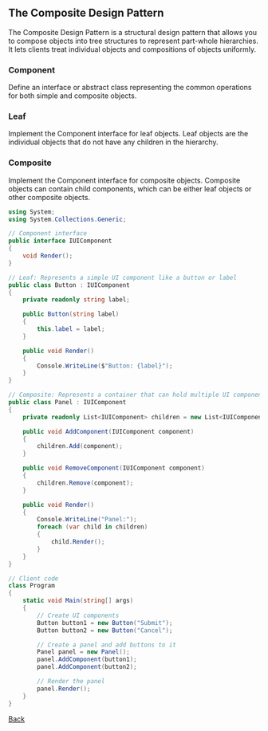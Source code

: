 ## The Composite Design Pattern

The Composite Design Pattern is a structural design pattern that allows you to compose objects into tree structures to represent part-whole hierarchies. It lets clients treat individual objects and compositions of objects uniformly.

### Component
Define an interface or abstract class representing the common operations for both simple and composite objects.

### Leaf
Implement the Component interface for leaf objects. Leaf objects are the individual objects that do not have any children in the hierarchy.

### Composite
Implement the Component interface for composite objects. Composite objects can contain child components, which can be either leaf objects or other composite objects.

```csharp
using System;
using System.Collections.Generic;

// Component interface
public interface IUIComponent
{
    void Render();
}

// Leaf: Represents a simple UI component like a button or label
public class Button : IUIComponent
{
    private readonly string label;

    public Button(string label)
    {
        this.label = label;
    }

    public void Render()
    {
        Console.WriteLine($"Button: {label}");
    }
}

// Composite: Represents a container that can hold multiple UI components
public class Panel : IUIComponent
{
    private readonly List<IUIComponent> children = new List<IUIComponent>();

    public void AddComponent(IUIComponent component)
    {
        children.Add(component);
    }

    public void RemoveComponent(IUIComponent component)
    {
        children.Remove(component);
    }

    public void Render()
    {
        Console.WriteLine("Panel:");
        foreach (var child in children)
        {
            child.Render();
        }
    }
}

// Client code
class Program
{
    static void Main(string[] args)
    {
        // Create UI components
        Button button1 = new Button("Submit");
        Button button2 = new Button("Cancel");

        // Create a panel and add buttons to it
        Panel panel = new Panel();
        panel.AddComponent(button1);
        panel.AddComponent(button2);

        // Render the panel
        panel.Render();
    }
}
```
[Back](README.md/#composite)
